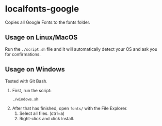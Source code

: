 # localfonts-google
Copies all Google Fonts to the fonts folder.

## Usage on Linux/MacOS

Run the ```./script.sh``` file and it will automatically detect your OS and ask you for confirmations.

## Usage on Windows

Tested with Git Bash.

1. First, run the script:
   ```bash
   ./windows.sh
   ```
2. After that has finished, open `fonts/` with the File Explorer.
   1. Select all files. (ctrl+a)
   2. Right-click and click Install. 

